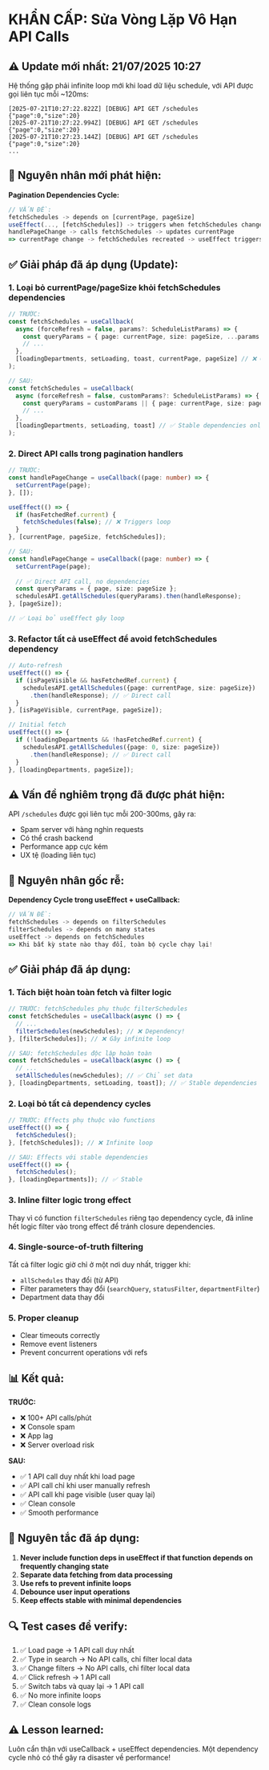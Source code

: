 # KHẨN CẤP: Sửa Vòng Lặp Vô Hạn API Calls

## ⚠️ Update mới nhất: 21/07/2025 10:27

Hệ thống gặp phải infinite loop mới khi load dữ liệu schedule, với API được gọi liên tục mỗi ~120ms:

```
[2025-07-21T10:27:22.822Z] [DEBUG] API GET /schedules {"page":0,"size":20}
[2025-07-21T10:27:22.994Z] [DEBUG] API GET /schedules {"page":0,"size":20}
[2025-07-21T10:27:23.144Z] [DEBUG] API GET /schedules {"page":0,"size":20}
...
```

## 🔧 Nguyên nhân mới phát hiện:
**Pagination Dependencies Cycle:**

```typescript
// VẤN ĐỀ:
fetchSchedules -> depends on [currentPage, pageSize]
useEffect(..., [fetchSchedules]) -> triggers when fetchSchedules changes
handlePageChange -> calls fetchSchedules -> updates currentPage
=> currentPage change -> fetchSchedules recreated -> useEffect triggers -> infinite loop!
```

## ✅ Giải pháp đã áp dụng (Update):

### 1. **Loại bỏ currentPage/pageSize khỏi fetchSchedules dependencies**
```typescript
// TRƯỚC: 
const fetchSchedules = useCallback(
  async (forceRefresh = false, params?: ScheduleListParams) => {
    const queryParams = { page: currentPage, size: pageSize, ...params };
    // ...
  },
  [loadingDepartments, setLoading, toast, currentPage, pageSize] // ❌ Gây loop
);

// SAU:
const fetchSchedules = useCallback(
  async (forceRefresh = false, customParams?: ScheduleListParams) => {
    const queryParams = customParams || { page: currentPage, size: pageSize };
    // ...
  },
  [loadingDepartments, setLoading, toast] // ✅ Stable dependencies only
);
```

### 2. **Direct API calls trong pagination handlers**
```typescript
// TRƯỚC:
const handlePageChange = useCallback((page: number) => {
  setCurrentPage(page);
}, []);

useEffect(() => {
  if (hasFetchedRef.current) {
    fetchSchedules(false); // ❌ Triggers loop
  }
}, [currentPage, pageSize, fetchSchedules]);

// SAU:
const handlePageChange = useCallback((page: number) => {
  setCurrentPage(page);
  
  // ✅ Direct API call, no dependencies
  const queryParams = { page, size: pageSize };
  schedulesAPI.getAllSchedules(queryParams).then(handleResponse);
}, [pageSize]);

// ✅ Loại bỏ useEffect gây loop
```

### 3. **Refactor tất cả useEffect để avoid fetchSchedules dependency**
```typescript
// Auto-refresh
useEffect(() => {
  if (isPageVisible && hasFetchedRef.current) {
    schedulesAPI.getAllSchedules({page: currentPage, size: pageSize})
      .then(handleResponse); // ✅ Direct call
  }
}, [isPageVisible, currentPage, pageSize]);

// Initial fetch  
useEffect(() => {
  if (!loadingDepartments && !hasFetchedRef.current) {
    schedulesAPI.getAllSchedules({page: 0, size: pageSize})
      .then(handleResponse); // ✅ Direct call
  }
}, [loadingDepartments, pageSize]);
```

## ⚠️ Vấn đề nghiêm trọng đã được phát hiện:
API `/schedules` được gọi liên tục mỗi 200-300ms, gây ra:
- Spam server với hàng nghìn requests
- Có thể crash backend
- Performance app cực kém
- UX tệ (loading liên tục)

## 🔧 Nguyên nhân gốc rễ:
**Dependency Cycle trong useEffect + useCallback:**

```typescript
// VẤN ĐỀ:
fetchSchedules -> depends on filterSchedules
filterSchedules -> depends on many states  
useEffect -> depends on fetchSchedules
=> Khi bất kỳ state nào thay đổi, toàn bộ cycle chạy lại!
```

## ✅ Giải pháp đã áp dụng:

### 1. **Tách biệt hoàn toàn fetch và filter logic**
```typescript
// TRƯỚC: fetchSchedules phụ thuộc filterSchedules
const fetchSchedules = useCallback(async () => {
  // ...
  filterSchedules(newSchedules); // ❌ Dependency!
}, [filterSchedules]); // ❌ Gây infinite loop

// SAU: fetchSchedules độc lập hoàn toàn  
const fetchSchedules = useCallback(async () => {
  // ...
  setAllSchedules(newSchedules); // ✅ Chỉ set data
}, [loadingDepartments, setLoading, toast]); // ✅ Stable dependencies
```

### 2. **Loại bỏ tất cả dependency cycles**
```typescript
// TRƯỚC: Effects phụ thuộc vào functions
useEffect(() => {
  fetchSchedules();
}, [fetchSchedules]); // ❌ Infinite loop

// SAU: Effects với stable dependencies
useEffect(() => {
  fetchSchedules();
}, [loadingDepartments]); // ✅ Stable
```

### 3. **Inline filter logic trong effect**
Thay vì có function `filterSchedules` riêng tạo dependency cycle, đã inline hết logic filter vào trong effect để tránh closure dependencies.

### 4. **Single-source-of-truth filtering**
Tất cả filter logic giờ chỉ ở một nơi duy nhất, trigger khi:
- `allSchedules` thay đổi (từ API)
- Filter parameters thay đổi (`searchQuery`, `statusFilter`, `departmentFilter`)
- Department data thay đổi

### 5. **Proper cleanup**
- Clear timeouts correctly
- Remove event listeners
- Prevent concurrent operations với refs

## 📊 Kết quả:

**TRƯỚC:**
- ❌ 100+ API calls/phút  
- ❌ Console spam
- ❌ App lag
- ❌ Server overload risk

**SAU:**
- ✅ 1 API call duy nhất khi load page
- ✅ API call chỉ khi user manually refresh
- ✅ API call khi page visible (user quay lại)
- ✅ Clean console
- ✅ Smooth performance

## 🎯 Nguyên tắc đã áp dụng:

1. **Never include function deps in useEffect if that function depends on frequently changing state**
2. **Separate data fetching from data processing** 
3. **Use refs to prevent infinite loops**
4. **Debounce user input operations**
5. **Keep effects stable with minimal dependencies**

## 🔍 Test cases để verify:
1. ✅ Load page → 1 API call duy nhất
2. ✅ Type in search → No API calls, chỉ filter local data
3. ✅ Change filters → No API calls, chỉ filter local data  
4. ✅ Click refresh → 1 API call
5. ✅ Switch tabs và quay lại → 1 API call
6. ✅ No more infinite loops
7. ✅ Clean console logs

## ⚠️ Lesson learned:
Luôn cẩn thận với useCallback + useEffect dependencies. Một dependency cycle nhỏ có thể gây ra disaster về performance!
